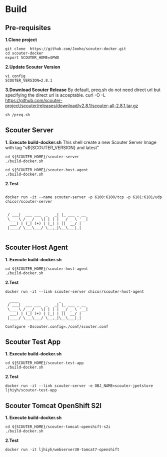 # Build

Pre-requisites
--------------
**1.Clone project**
```
git clone  https://github.com/Jooho/scouter-docker.git
cd scouter-docker
export SCOUTER_HOME=$PWD
```
**2.Update Scouter Version**
```
vi config
SCOUTER_VERSION=2.8.1
```
**3.Download Scouter Release**
By default, preq.sh do not need direct url but specifying the direct url is acceptable.
curl -O -L  https://github.com/scouter-project/scouter/releases/download/v2.8.1/scouter-all-2.8.1.tar.gz
```
sh /preq.sh 
```

Scouter Server
---------------
**1. Execute build-docker.sh**
This shell create a new Scouter Server Image with tag "v${SCOUTER_VERSION} and latest"

```
cd ${SCOUTER_HOME}/scouter-server
./build-docker.sh
```

```
cd ${SCOUTER_HOME}/scouter-host-agent
./build-docker.sh
```



**2.Test**
```

docker run -it --name scouter-server -p 6100:6100/tcp -p 6101:6101/udp chicor/scouter-server


 / ___|  ___ ___  _   _| |_ ___ _ __ 
 \___ \ / __/   \| | | | __/ _ \ '__|
  ___) | (_| (+) | |_| | ||  __/ |   
 |____/ \___\___/ \__,_|\__\___|_|                                      
 
```

Scouter Host Agent
------------------
**1. Execute build-docker.sh**
```
cd ${SCOUTER_HOME}/scouter-host-agent
./build-docker.sh
```

**2.Test**
```
docker run -it --link scouter-server chicor/scouter-host-agent

  ____                  _            
 / ___|  ___ ___  _   _| |_ ___ _ __ 
 \___ \ / __/   \| | | | __/ _ \ '__|
  ___) | (_| (+) | |_| | ||  __/ |   
 |____/ \___\___/ \__,_|\__\___|_|                                      
 
Configure -Dscouter.config=./conf/scouter.conf

```

Scouter Test App
----------------
**1. Execute build-docker.sh**
```
cd ${SCOUTER_HOME}/scouter-test-app
./build-docker.sh
```

**2.Test**
```
docker run -it --link scouter-server -e OBJ_NAME=scouter-jpetstore ljhiyh/scouter-test-app
```


Scouter Tomcat OpenShift S2I
------------------
**1. Execute build-docker.sh**
```
cd ${SCOUTER_HOME}/scouter-tomcat-openshift-s2i
./build-docker.sh
```

**2.Test**
```
docker run -it ljhiyh/webserver30-tomcat7-openshift
```


